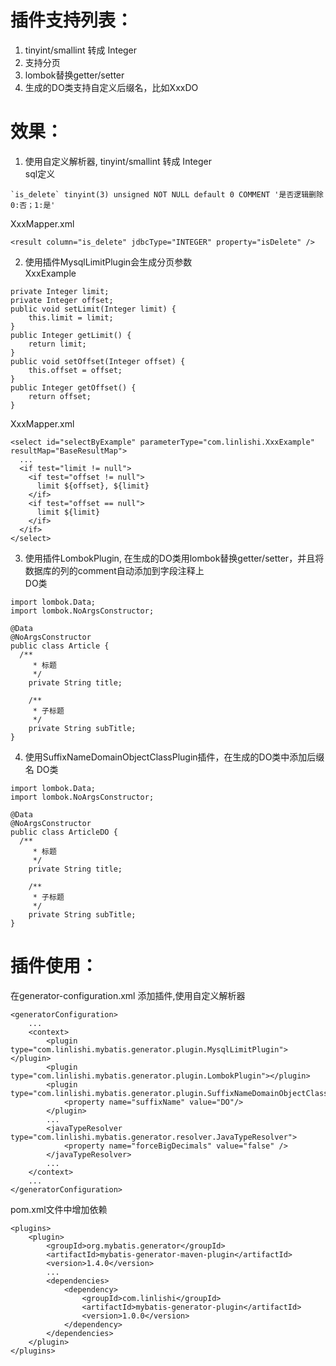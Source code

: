 # 插件支持列表：
1. tinyint/smallint 转成 Integer
2. 支持分页
3. lombok替换getter/setter
4. 生成的DO类支持自定义后缀名，比如XxxDO
# 效果：
1. 使用自定义解析器, tinyint/smallint 转成 Integer<br>
sql定义
```
`is_delete` tinyint(3) unsigned NOT NULL default 0 COMMENT '是否逻辑删除 0:否；1:是'
```
XxxMapper.xml
```
<result column="is_delete" jdbcType="INTEGER" property="isDelete" />
```
2. 使用插件MysqlLimitPlugin会生成分页参数<br>
XxxExample

```
private Integer limit;
private Integer offset;
public void setLimit(Integer limit) {
    this.limit = limit;
}
public Integer getLimit() {
    return limit;
}
public void setOffset(Integer offset) {
    this.offset = offset;
}
public Integer getOffset() {
    return offset;
}
```
XxxMapper.xml
```
<select id="selectByExample" parameterType="com.linlishi.XxxExample" resultMap="BaseResultMap">
  ...
  <if test="limit != null">
    <if test="offset != null">
      limit ${offset}, ${limit}
    </if>
    <if test="offset == null">
      limit ${limit}
    </if>
  </if>
</select>
```

3. 使用插件LombokPlugin, 在生成的DO类用lombok替换getter/setter，并且将数据库的列的comment自动添加到字段注释上<br>
DO类
```
import lombok.Data;
import lombok.NoArgsConstructor;

@Data
@NoArgsConstructor
public class Article {
  /**
     * 标题
     */
    private String title;

    /**
     * 子标题
     */
    private String subTitle;
}
```
4. 使用SuffixNameDomainObjectClassPlugin插件，在生成的DO类中添加后缀名
DO类
```
import lombok.Data;
import lombok.NoArgsConstructor;

@Data
@NoArgsConstructor
public class ArticleDO {
  /**
     * 标题
     */
    private String title;

    /**
     * 子标题
     */
    private String subTitle;
}
```
# 插件使用：

在generator-configuration.xml 添加插件,使用自定义解析器
```
<generatorConfiguration>
    ...
    <context>
        <plugin type="com.linlishi.mybatis.generator.plugin.MysqlLimitPlugin"></plugin>
        <plugin type="com.linlishi.mybatis.generator.plugin.LombokPlugin"></plugin>
        <plugin type="com.linlishi.mybatis.generator.plugin.SuffixNameDomainObjectClassPlugin">
            <property name="suffixName" value="DO"/>
        </plugin>
        ...
        <javaTypeResolver type="com.linlishi.mybatis.generator.resolver.JavaTypeResolver">
            <property name="forceBigDecimals" value="false" />
        </javaTypeResolver>
        ...
    </context>
    ...
</generatorConfiguration>
```
pom.xml文件中增加依赖
```
<plugins>
    <plugin>
        <groupId>org.mybatis.generator</groupId>
        <artifactId>mybatis-generator-maven-plugin</artifactId>
        <version>1.4.0</version>
        ...
        <dependencies>
            <dependency>
                <groupId>com.linlishi</groupId>
                <artifactId>mybatis-generator-plugin</artifactId>
                <version>1.0.0</version>
            </dependency>
        </dependencies>
    </plugin>
</plugins>
```


